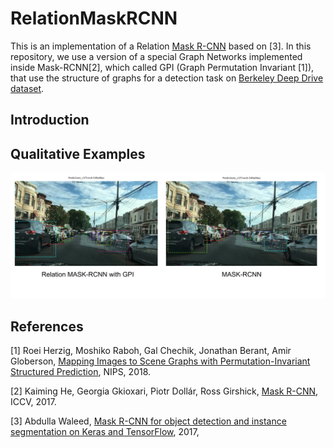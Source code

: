 # RelationMaskRCNN
This is an implementation of a Relation [Mask R-CNN](https://arxiv.org/abs/1703.06870/) based on [3]. In this repository, we use a version of a special Graph Networks implemented inside Mask-RCNN[2], which called GPI (Graph Permutation Invariant [1]), that use the structure of graphs for a detection task on [Berkeley Deep Drive dataset](http://bdd-data.berkeley.edu/).  

## Introduction

## Qualitative Examples
<img src="qualitive_results.png" width="750">

## References
[1] Roei Herzig, Moshiko Raboh, Gal Chechik, Jonathan Berant, Amir Globerson, [Mapping Images to Scene Graphs with Permutation-Invariant Structured Prediction](https://arxiv.org/abs/1802.05451), NIPS, 2018.

[2] Kaiming He, Georgia Gkioxari, Piotr Dollár, Ross Girshick, [Mask R-CNN](https://arxiv.org/abs/1703.06870/), ICCV, 2017.

[3] Abdulla Waleed, [Mask R-CNN for object detection and instance segmentation on Keras and TensorFlow](https://github.com/matterport/Mask_RCNN), 2017,
